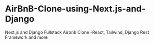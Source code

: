 # AirBnB-Clone-using-Next.js-and-Django
Next.js and Django Fullstack Airbnb Clone -React, Tailwind, Django Rest Framework and more
